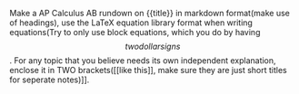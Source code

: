 Make a AP Calculus AB rundown on {{title}} in markdown format(make use of headings), use the LaTeX equation library format when writing equations(Try to only use block equations, which you do by having $$two dollar signs$$. For any topic that you believe needs its own independent explanation, enclose it in TWO brackets([[like this]], make sure they are just short titles for seperate notes)]].